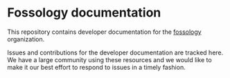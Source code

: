 # Fossology documentation

This repository contains developer documentation for the [fossology](https://www.fossology.org/) organization. 

Issues and contributions for the developer documentation are tracked here. We have a large community using these resources and we would like to make it our best effort to respond to issues in a timely fashion.

